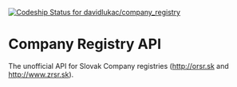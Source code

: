 [ ![Codeship Status for davidlukac/company_registry](https://codeship.com/projects/c16bda90-7f94-0134-6eb7-0295c16491cd/status?branch=master)](https://codeship.com/projects/181968)

# Company Registry API
The unofficial API for Slovak Company registries (http://orsr.sk and 
http://www.zrsr.sk).
